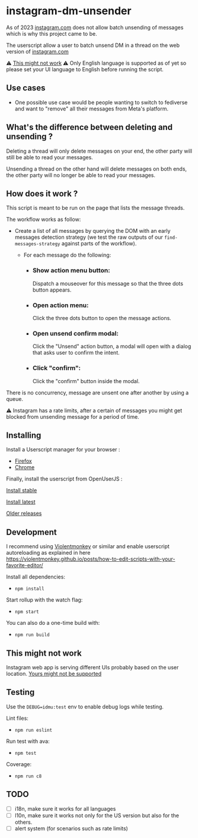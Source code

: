 # instagram-dm-unsender

As of 2023 [instagram.com](https://www.instagram.com) does not allow batch unsending of messages which is why this project came to be.

The userscript allow a user to batch unsend DM in a thread on the web version of [instagram.com](https://www.instagram.com) 

⚠️ [This might not work](#this-might-not-work)
⚠️ Only English language is supported as of yet so please set your UI language to English before running the script.

## Use cases

- One possible use case would be people wanting to switch to fediverse and want to "remove" all their messages from Meta's platform.

## What's the difference between deleting and unsending ?

Deleting a thread will only delete messages on your end, the other party will still be able to read your messages.

Unsending a thread on the other hand will delete messages on both ends, the other party will no longer be able to read your messages.

## How does it work ?

This script is meant to be run on the page that lists the message threads.

The workflow works as follow:
- Create a list of all messages by querying the DOM with an early messages detection strategy (we test the raw outputs of our ``find-messages-strategy`` against parts of the workflow).
  - For each message do the following:

     - ### Show action menu button:
        Dispatch a mouseover for this message so that the three dots button appears.

     - ### Open action menu:
        Click the three dots button to open the message actions.

     - ### Open unsend confirm modal:
        Click the "Unsend" action button, a modal will open with a dialog that asks user to confirm the intent.

     - ### Click "confirm":
        Click the "confirm" button inside the modal.



There is no concurrency, message are unsent one after another by using a queue.

⚠️ Instagram has a rate limits, after a certain of messages you might get blocked from unsending message for a period of time.

## Installing

Install a Userscript manager for your browser :

- [Firefox](https://addons.mozilla.org/en-US/firefox/addon/violentmonkey/)
- [Chrome](https://chrome.google.com/webstore/detail/violentmonkey/jinjaccalgkegednnccohejagnlnfdag?hl=en)

Finally, install the userscript from OpenUserJS :

[Install stable](https://github.com/thoughtsunificator/instagram-dm-unsender/releases/download/v0.4.41/idmu.user.js)

[Install latest](https://github.com/thoughtsunificator/instagram-dm-unsender/raw/userscript/idmu.user.js)

[Older releases](https://github.com/thoughtsunificator/instagram-dm-unsender/releases)

## Development

I recommend using [Violentmonkey](https://violentmonkey.github.io/) or similar and enable userscript autoreloading as explained in here https://violentmonkey.github.io/posts/how-to-edit-scripts-with-your-favorite-editor/ 

Install all dependencies:
- ``npm install``

Start rollup with the watch flag:
- ``npm start``

You can also do a one-time build with:
- ``npm run build``

## This might not work

Instagram web app is serving different UIs probably based on the user location. [Yours might not be supported](https://github.com/thoughtsunificator/instagram-dm-unsender/issues/1)

## Testing

Use the ``DEBUG=idmu:test`` env to enable debug logs while testing.

Lint files:
- ``npm run eslint``

Run test with ava:
- ``npm test``

Coverage:
- ``npm run c8``

## TODO 

- [ ] i18n, make sure it works for all languages
- [ ] l10n, make sure it works not only for the US version but also for the others.
- [ ] alert system (for scenarios such as rate limits)

